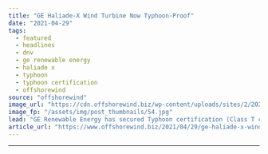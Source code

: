 ```yaml
---
title: "GE Haliade-X Wind Turbine Now Typhoon-Proof"
date: "2021-04-29"
tags: 
  - featured
  - headlines
  - dnv
  - ge renewable energy
  - haliade x
  - typhoon
  - typhoon certification
  - offshorewind
source: "offshorewind"
image_url: "https://cdn.offshorewind.biz/wp-content/uploads/sites/2/2021/04/29123503/GE-Haliade-X-Wind-Turbine-Now-Typhoon-Proof.jpg"
image_fp: "/assets/img/post_thumbnails/54.jpg"
lead: "GE Renewable Energy has secured Typhoon certification (Class T certification) from DNV for the"
article_url: "https://www.offshorewind.biz/2021/04/29/ge-haliade-x-wind-turbine-now-typhoon-proof/"
---
```


---
